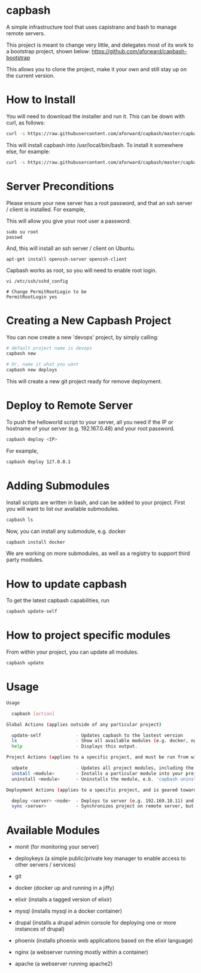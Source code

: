 capbash
=======

A simple infrastructure tool that uses capistrano and bash to manage remote servers.

This project is meant to change very little, and delegates most of its work to a bootstrap project, shown below:
https://github.com/aforward/capbash-bootstrap

This allows you to clone the project, make it your own and still stay up on the current version.

# How to Install #

You will need to download the installer and run it.  This can be down with curl, as follows:

```bash
curl -s https://raw.githubusercontent.com/aforward/capbash/master/capbash-installer | bash
```

This will install capbash into /usr/local/bin/bash.  To install it somewhere else, for example:

```bash
curl -s https://raw.githubusercontent.com/aforward/capbash/master/capbash-installer | bash -s -- --path ~/.bin
```


# Server Preconditions #

Please ensure your new server has a root password, and that an ssh server / client is installed.  For example,

This will allow you give your root user a password:

```
sudo su root
passwd
```

And, this will install an ssh server / client on Ubuntu.

```
apt-get install openssh-server openssh-client
```

Capbash works as root, so you will need to enable root login.
```
vi /etc/ssh/sshd_config

# Change PermitRootLogin to be
PermitRootLogin yes
```


# Creating a New Capbash Project #

You can now create a new 'devops' project, by simply calling:

```bash
# default project name is devops
capbash new

# Or, name it what you want
capbash new deploys
```

This will create a new git project ready for remove deployment.


# Deploy to Remote Server #

To push the helloworld script to your server, all you need if the IP or hostname of your server (e.g. 192.167.0.48) and your root password.

```bash
capbash deploy <IP>
```

For example,

```bash
capbash deploy 127.0.0.1
```

# Adding Submodules #

Install scripts are written in bash, and can be added to your project. First you will want to list our available submodules.

```bash
capbash ls
```

Now, you can install any submodule, e.g. docker

```bash
capbash install docker
```

We are working on more submodules, as well as a registry to support third party modules.

# How to update capbash #

To get the latest capbash capabilities, run

```bash
capbash update-self
```

# How to project specific modules #

From within your project, you can update all modules.

```bash
capbash update
```

Usage
=====

```bash
Usage

  capbash [action]

Global Actions (applies outside of any particular project)

  update-self             - Updates capbash to the lastest version
  ls                      - Show all available modules (e.g. docker, nginx)
  help                    - Displays this output.

Project Actions (applies to a specific project, and must be run from within that project)

  udpate                  - Updates all project modules, including the capbash bootstrap
  install <module>        - Installs a particular module into your project, e.g. 'capbash install docker'
  uninstall <module>      - Uninstalls the module, e.b. 'capbash uninstall nginx'

Deployment Actions (applies to a specific project, and is geared towards running things on remote servers)

  deploy <server> <node>  - Deploys to server (e.g. 192.169.10.11) and node (install scripts located in ./nodes directory)
  sync <server>           - Synchronizes project on remote server, but does not install / configure the node

```

Available Modules
=====

 * monit (for monitoring your server)
 * deploykeys (a simple public/private key manager to enable access to other servers / services)
 * git
 * docker (docker up and running in a jiffy)
 * elixir (installs a tagged version of elixir)

 * mysql (installs mysql in a docker container)

 * drupal (installs a drupal admin console for deploying one or more instances of drupal)
 * phoenix (installs phoenix web applications based on the elixir language)
 * nginx (a webserver running mostly within a container)
 * apache (a webserver running apache2)

